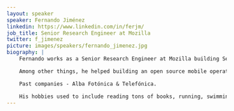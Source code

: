 ```yaml
---
layout: speaker
speaker: Fernando Jiménez
linkedin: https://www.linkedin.com/in/ferjm/
job_title: Senior Research Engineer at Mozilla
twitter: f_jimenez
picture: images/speakers/fernando_jimenez.jpg
biography: |
    Fernando works as a Senior Research Engineer at Mozilla building Servo, the next generation web browser engine.

    Among other things, he helped building an open source mobile operating system (Firefox OS), a famous web browser (Firefox) and the first parallel CSS engine (Stylo in Firefox Quantum). However, he is most proud of his latest release: a fork of himself in the form of a beautiful baby named Juan.

    Past companies - Alba Fotónica & Telefónica.

    His hobbies used to include reading tons of books, running, swimming or riding his beloved triathlon bike, but he is now easily seen pushing a stroller and singing lullabies.
---
```

